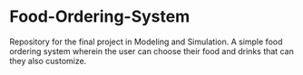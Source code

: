 # Food-Ordering-System
Repository for the final project in Modeling and Simulation.
A simple food ordering system wherein the user can choose their food and drinks that can they also customize.
